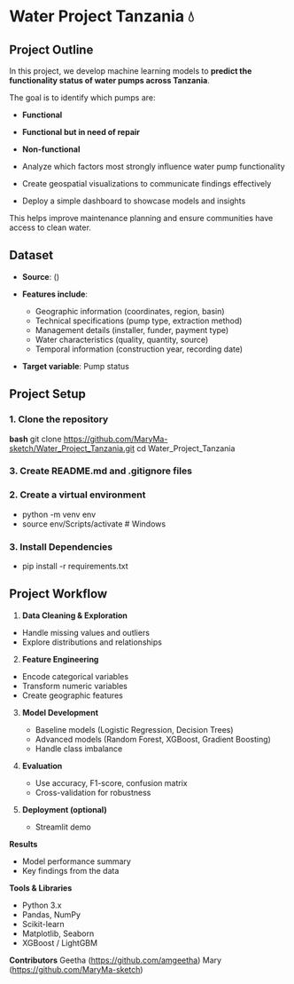 # **Water Project Tanzania 💧**


## **Project Outline**
In this project, we develop machine learning models to **predict the functionality status of water pumps across Tanzania**.  

The goal is to identify which pumps are:  
- **Functional**  
- **Functional but in need of repair**  
- **Non-functional**  

- Analyze which factors most strongly influence water pump functionality
- Create geospatial visualizations to communicate findings effectively
- Deploy a simple dashboard to showcase models and insights

This helps improve maintenance planning and ensure communities have access to clean water.  


## **Dataset**

- **Source**: ()  

- **Features include**:  
  
    - Geographic information (coordinates, region, basin)
    - Technical specifications (pump type, extraction method)
    - Management details (installer, funder, payment type)
    - Water characteristics (quality, quantity, source)
    - Temporal information (construction year, recording date)


- **Target variable**: Pump status  


## **Project Setup**

### **1. Clone the repository**

**bash**
git clone https://github.com/MaryMa-sketch/Water_Project_Tanzania.git
cd Water_Project_Tanzania

### **3. Create README.md and .gitignore files**

### **2. Create a virtual environment**

- python -m venv env
- source env/Scripts/activate    # Windows

### **3. Install Dependencies**

- pip install -r requirements.txt

## **Project Workflow**

1. **Data Cleaning & Exploration**

  - Handle missing values and outliers
  - Explore distributions and relationships

2. **Feature Engineering**

  - Encode categorical variables
  - Transform numeric variables
  - Create geographic features

3. **Model Development**

   - Baseline models (Logistic Regression, Decision Trees)
   - Advanced models (Random Forest, XGBoost, Gradient Boosting)
   - Handle class imbalance

4. **Evaluation**

   - Use accuracy, F1-score, confusion matrix
   - Cross-validation for robustness

5. **Deployment (optional)**

   - Streamlit demo

**Results**
   - Model performance summary
   - Key findings from the data

**Tools & Libraries**

   - Python 3.x
   - Pandas, NumPy
   - Scikit-learn
   - Matplotlib, Seaborn
   - XGBoost / LightGBM

  **Contributors**
Geetha (https://github.com/amgeetha)
Mary (https://github.com/MaryMa-sketch)